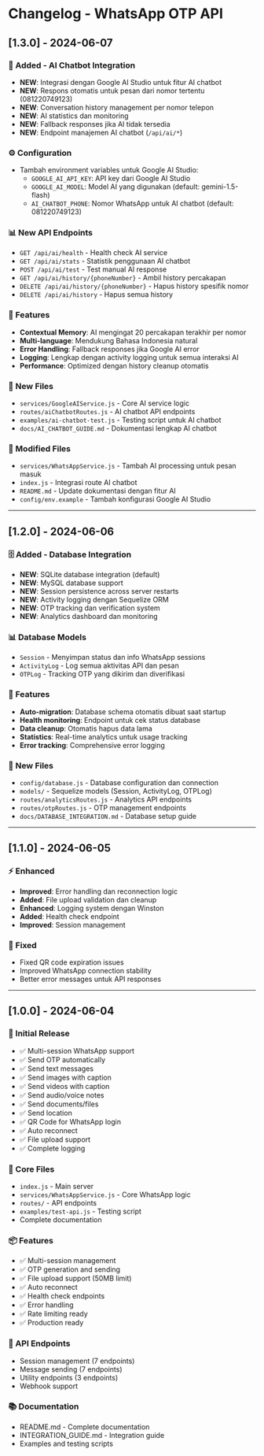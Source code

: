 # Changelog - WhatsApp OTP API

## [1.3.0] - 2024-06-07

### 🤖 Added - AI Chatbot Integration
- **NEW**: Integrasi dengan Google AI Studio untuk fitur AI chatbot
- **NEW**: Respons otomatis untuk pesan dari nomor tertentu (081220749123)
- **NEW**: Conversation history management per nomor telepon
- **NEW**: AI statistics dan monitoring
- **NEW**: Fallback responses jika AI tidak tersedia
- **NEW**: Endpoint manajemen AI chatbot (`/api/ai/*`)

### ⚙️ Configuration
- Tambah environment variables untuk Google AI Studio:
  - `GOOGLE_AI_API_KEY`: API key dari Google AI Studio
  - `GOOGLE_AI_MODEL`: Model AI yang digunakan (default: gemini-1.5-flash)
  - `AI_CHATBOT_PHONE`: Nomor WhatsApp untuk AI chatbot (default: 081220749123)

### 📊 New API Endpoints
- `GET /api/ai/health` - Health check AI service
- `GET /api/ai/stats` - Statistik penggunaan AI chatbot
- `POST /api/ai/test` - Test manual AI response
- `GET /api/ai/history/{phoneNumber}` - Ambil history percakapan
- `DELETE /api/ai/history/{phoneNumber}` - Hapus history spesifik nomor
- `DELETE /api/ai/history` - Hapus semua history

### 🔧 Features
- **Contextual Memory**: AI mengingat 20 percakapan terakhir per nomor
- **Multi-language**: Mendukung Bahasa Indonesia natural
- **Error Handling**: Fallback responses jika Google AI error
- **Logging**: Lengkap dengan activity logging untuk semua interaksi AI
- **Performance**: Optimized dengan history cleanup otomatis

### 📁 New Files
- `services/GoogleAIService.js` - Core AI service logic
- `routes/aiChatbotRoutes.js` - AI chatbot API endpoints  
- `examples/ai-chatbot-test.js` - Testing script untuk AI chatbot
- `docs/AI_CHATBOT_GUIDE.md` - Dokumentasi lengkap AI chatbot

### 🔄 Modified Files
- `services/WhatsAppService.js` - Tambah AI processing untuk pesan masuk
- `index.js` - Integrasi route AI chatbot
- `README.md` - Update dokumentasi dengan fitur AI
- `config/env.example` - Tambah konfigurasi Google AI Studio

---

## [1.2.0] - 2024-06-06

### 🗄️ Added - Database Integration
- **NEW**: SQLite database integration (default)
- **NEW**: MySQL database support
- **NEW**: Session persistence across server restarts
- **NEW**: Activity logging dengan Sequelize ORM
- **NEW**: OTP tracking dan verification system
- **NEW**: Analytics dashboard dan monitoring

### 📊 Database Models
- `Session` - Menyimpan status dan info WhatsApp sessions
- `ActivityLog` - Log semua aktivitas API dan pesan
- `OTPLog` - Tracking OTP yang dikirim dan diverifikasi

### 🔧 Features
- **Auto-migration**: Database schema otomatis dibuat saat startup
- **Health monitoring**: Endpoint untuk cek status database
- **Data cleanup**: Otomatis hapus data lama
- **Statistics**: Real-time analytics untuk usage tracking
- **Error tracking**: Comprehensive error logging

### 📁 New Files
- `config/database.js` - Database configuration dan connection
- `models/` - Sequelize models (Session, ActivityLog, OTPLog)
- `routes/analyticsRoutes.js` - Analytics API endpoints
- `routes/otpRoutes.js` - OTP management endpoints
- `docs/DATABASE_INTEGRATION.md` - Database setup guide

---

## [1.1.0] - 2024-06-05

### ⚡ Enhanced
- **Improved**: Error handling dan reconnection logic
- **Added**: File upload validation dan cleanup
- **Enhanced**: Logging system dengan Winston
- **Added**: Health check endpoint
- **Improved**: Session management

### 🐛 Fixed
- Fixed QR code expiration issues
- Improved WhatsApp connection stability
- Better error messages untuk API responses

---

## [1.0.0] - 2024-06-04

### 🎉 Initial Release
- ✅ Multi-session WhatsApp support
- ✅ Send OTP automatically
- ✅ Send text messages
- ✅ Send images with caption
- ✅ Send videos with caption
- ✅ Send audio/voice notes
- ✅ Send documents/files
- ✅ Send location
- ✅ QR Code for WhatsApp login
- ✅ Auto reconnect
- ✅ File upload support
- ✅ Complete logging

### 📁 Core Files
- `index.js` - Main server
- `services/WhatsAppService.js` - Core WhatsApp logic
- `routes/` - API endpoints
- `examples/test-api.js` - Testing script
- Complete documentation

### 📦 Features
- ✅ Multi-session management
- ✅ OTP generation and sending
- ✅ File upload support (50MB limit)
- ✅ Auto reconnect
- ✅ Health check endpoints
- ✅ Error handling
- ✅ Rate limiting ready
- ✅ Production ready

### 🔗 API Endpoints
- Session management (7 endpoints)
- Message sending (7 endpoints)  
- Utility endpoints (3 endpoints)
- Webhook support

### 📚 Documentation
- README.md - Complete documentation
- INTEGRATION_GUIDE.md - Integration guide
- Examples and testing scripts 
